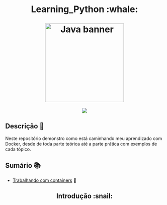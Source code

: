 <h1 align="center">
  <p align="center">Learning_Python :whale: </p>
  <a><img height="250" src="https://github.com/caiocfpeixoto/Learning_python-/assets/63310044/7fd0fa9e-aa3a-40d8-b9b5-16448684bed7" alt="Java banner"></a>
</h1>

<p align="center">
<img src="http://img.shields.io/static/v1?label=STATUS&message=EM%20DESENVOLVIMENTO&color=GREEN&style=for-the-badge"/>
</p>

## Descrição :scroll:
Neste repositório demonstro como está caminhando meu aprendizado com Docker, desde de toda parte teórica até a parte prática com exemplos de cada tópico.


## Sumário :books:
* [Trabalhando com containers](https://github.com/caiocfpeixoto/Learning_Docker#--trabalhando-com-containers-snail) :snail:


<h2 align="center">
  <p align="center">Introdução :snail:</p>
</h2>

